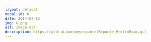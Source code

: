 ```yaml
---
layout: default
modal-id: 6
date: 2014-07-15
img: 6.png
alt: image-alt
description: https://github.com/meyreponte/Reponte_PrelimExam.git
---
```

